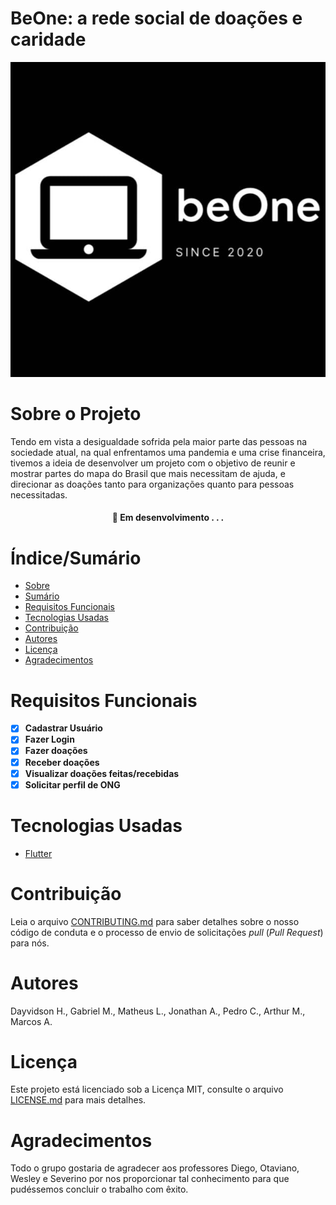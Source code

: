 # BeOne: a rede social  de doações e caridade


![Capa do Projeto](https://github.com/BeOneSix/projeto-BeOne/blob/main/716c6db2-7e7c-4a63-a215-a5ad43afc6b0.jpg)

# Sobre o Projeto

Tendo em vista a desigualdade sofrida pela maior parte das pessoas na sociedade atual, na qual enfrentamos uma pandemia e uma crise financeira, 
tivemos a ideia  de desenvolver um projeto com o objetivo de reunir e mostrar partes do mapa do Brasil que mais necessitam de ajuda, 
e direcionar as doações tanto para organizações quanto para pessoas necessitadas.


<h4 align="center"> 
	🚧  Em desenvolvimento . . .
</h4>

# Índice/Sumário

* [Sobre](#sobre-o-projeto)
* [Sumário](#índice/sumário)
* [Requisitos Funcionais](#requisitos-funcionais)
* [Tecnologias Usadas](#tecnologias-usadas)
* [Contribuição](#contribuição)
* [Autores](#autores)
* [Licença](#licença)
* [Agradecimentos](#agradecimentos)


# Requisitos Funcionais 

- [x] **Cadastrar Usuário**
- [x] **Fazer Login**
- [x] **Fazer doações**
- [x] **Receber doações**
- [x] **Visualizar doações feitas/recebidas**
- [x] **Solicitar perfil de ONG**

# Tecnologias Usadas

- [Flutter](https://flutter.dev/)


# Contribuição

Leia o arquivo [CONTRIBUTING.md](CONTRIBUTING.md) para saber detalhes sobre o nosso código de conduta e o processo de envio de solicitações *pull* (*Pull Request*) para nós.

# Autores

Dayvidson H., Gabriel M., Matheus L., Jonathan A., Pedro C., Arthur M., Marcos A.


# Licença

Este projeto está licenciado sob a Licença MIT,  consulte o arquivo [LICENSE.md](LICENSE.md) para mais detalhes.

# Agradecimentos

 Todo o grupo gostaria de agradecer aos professores Diego, Otaviano, Wesley e Severino por nos proporcionar tal conhecimento para que pudéssemos concluir o trabalho com êxito.
